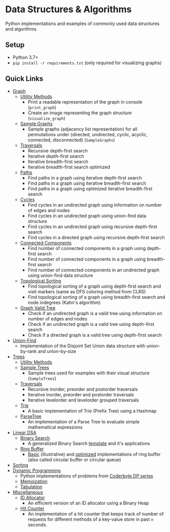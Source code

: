 # Data Structures & Algorithms

Python implementations and examples of commonly used data structures and algorithms

## Setup

- Python 3.7+
- `pip install -r requirements.txt` (only required for visualizing graphs)

## Quick Links

- [Graph](graph)
  - [Utility Methods](graph/__init__.py)
    - Print a readable representation of the graph in console (`print_graph`)
    - Create an image representing the graph structure (`visualize_graph`)
  - [Sample Graphs](graph/__init__.py)
    - Sample graphs (adjacency list representation) for all permutations under {directed, undirected, cyclic, acyclic, connected, disconnected} (`SampleGraphs`)
  - [Traversals](graph/traversals.py)
    - Recursive depth-first search
    - Iterative depth-first search
    - Iterative breadth-first search
    - Iterative breadth-first search optimized
  - [Paths](graph/paths.py)
    - Find paths in a graph using iterative depth-first search
    - Find paths in a graph using iterative breadth-first search
    - Find paths in a graph using optimized iterative breadth-first search
  - [Cycles](graph/cycles.py)
    - Find cycles in an undirected graph using information on number of edges and nodes
    - Find cycles in an undirected graph using union-find data structure
    - Find cycles in an undirected graph using recursive depth-first search
    - Find cycles in a directed graph using recursive depth-first search
  - [Connected Components](graph/connected_components.py)
    - Find number of connected components in a graph using depth-first search
    - Find number of connected components in a graph using breadth-first search
    - Find number of connected components in an undirected graph using union-find data structure
  - [Topological Sorting](graph/topological_sorting.py)
    - Find topological sorting of a graph using depth-first search and visit markers (same as DFS coloring method from CLRS)
    - Find topological sorting of a graph using breadth-first search and node indegrees (Kahn's algorithm)
  - [Graph Valid Tree](graph/valid_tree.py)
    - Check if an undirected graph is a valid tree using information on number of edges and nodes
    - Check if an undirected graph is a valid tree using depth-first search
    - Check if a directed graph is a valid tree using depth-first search
- [Union-Find](unionfind/__init__.py)
  - Implementation of the Disjoint Set Union data structure with union-by-rank and union-by-size
- [Trees](tree)
  - [Utility Methods](tree/__init__.py)
  - [Sample Trees](tree/__init__.py)
    - Sample trees used for examples with their visual structure (`SampleTrees`)
  - [Traversals](tree/traversals.py)
    - Recursive inorder, preorder and postorder traversals
    - Iterative inorder, preorder and postorder traversals
    - Iterative levelorder and levelorder grouped traversals
  - [Trie](tree/trie.py)
    - A basic implementation of Trie (Prefix Tree) using a Hashmap
  - [ParseTree](tree/parse_tree.py)
    - An implementation of a Parse Tree to evaluate simple mathematical expressions
- [Linear DSA](linear)
  - [Binary Search](linear/binary_search)
    - A generalized Binary Search [template](linear/binary_search/README.md) and it's applications
  - [Ring Buffer](linear/ring_buffer)
    - [Basic](linear/ring_buffer/ring_buffer_basic.py) (illustrative) and [optimized](linear/ring_buffer/ring_buffer_optimized.py) implementations of ring buffer (also called circular buffer or circular queue)
- [Sorting](sorting)
- [Dynamic Programming](dp)
  - Python implementations of problems from [Coderbyte DP series](https://www.youtube.com/watch?v=oBt53YbR9Kk)
  - [Memoization](dp/memoization)
  - [Tabulation](dp/tabulation)
- [Miscellaneous](misc)
  - [ID Allocator](misc/id_allocator.py)
    - An efficient version of an ID allocator using a Binary Heap
  - [Hit Counter](misc/hit_counter.py)
    - An implementation of a hit counter that keeps track of number of requests for different methods of a key-value store
    in past `n` seconds.
